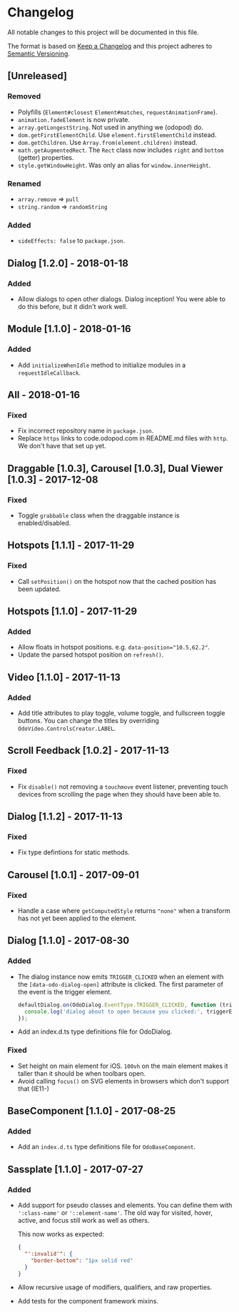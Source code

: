 # Changelog
All notable changes to this project will be documented in this file.

The format is based on [Keep a Changelog](http://keepachangelog.com/en/1.0.0/)
and this project adheres to [Semantic Versioning](http://semver.org/spec/v2.0.0.html).

## [Unreleased]

### Removed
* Polyfills (`Element#closest` `Element#matches`, `requestAnimationFrame`).
* `animation.fadeElement` is now private.
* `array.getLongestString`. Not used in anything we (odopod) do.
* `dom.getFirstElementChild`. Use `element.firstElementChild` instead.
* `dom.getChildren`. Use `Array.from(element.children)` instead.
* `math.getAugmentedRect`. The `Rect` class now includes `right` and `bottom` (getter) properties.
* `style.getWindowHeight`. Was only an alias for `window.innerHeight`.

### Renamed
* `array.remove` => `pull`
* `string.random` => `randomString`

### Added
* `sideEffects: false` to `package.json`.

## Dialog [1.2.0] - 2018-01-18
### Added
* Allow dialogs to open other dialogs. Dialog inception! You were able to do this before, but it didn't work well.

## Module [1.1.0] - 2018-01-16
### Added
* Add `initializeWhenIdle` method to initialize modules in a `requestIdleCallback`.

## All - 2018-01-16
### Fixed
* Fix incorrect repository name in `package.json`.
* Replace `https` links to code.odopod.com in README.md files with `http`. We don't have that set up yet.

## Draggable [1.0.3], Carousel [1.0.3], Dual Viewer [1.0.3] - 2017-12-08
### Fixed
* Toggle `grabbable` class when the draggable instance is enabled/disabled.

## Hotspots [1.1.1] - 2017-11-29
### Fixed
* Call `setPosition()` on the hotspot now that the cached position has been updated.

## Hotspots [1.1.0] - 2017-11-29
### Added
* Allow floats in hotspot positions. e.g. `data-position="10.5,62.2"`.
* Update the parsed hotspot position on `refresh()`.

## Video [1.1.0] - 2017-11-13
### Added
* Add title attributes to play toggle, volume toggle, and fullscreen toggle buttons. You can change the titles by overriding `OdoVideo.ControlsCreator.LABEL`.

## Scroll Feedback [1.0.2] - 2017-11-13
### Fixed
* Fix `disable()` not removing a `touchmove` event listener, preventing touch devices from scrolling the page when they should have been able to.

## Dialog [1.1.2] - 2017-11-13
### Fixed
* Fix type defintions for static methods.

## Carousel [1.0.1] - 2017-09-01
### Fixed
* Handle a case where `getComputedStyle` returns `"none"` when a transform has not yet been applied to the element.

## Dialog [1.1.0] - 2017-08-30
### Added
* The dialog instance now emits `TRIGGER_CLICKED` when an element with the `[data-odo-dialog-open]` attribute is clicked. The first parameter of the event is the trigger element.
    ```js
    defaultDialog.on(OdoDialog.EventType.TRIGGER_CLICKED, function (triggerElement) {
      console.log('dialog about to open because you clicked:', triggerElement);
    });
    ```
* Add an index.d.ts type definitions file for OdoDialog.

### Fixed
* Set height on main element for iOS. `100vh` on the main element makes it taller than it should be when toolbars open.
* Avoid calling `focus()` on SVG elements in browsers which don't support that (IE11-)

## BaseComponent [1.1.0] - 2017-08-25
### Added
* Add an `index.d.ts` type definitions file for `OdoBaseComponent`.

## Sassplate [1.1.0] - 2017-07-27
### Added

* Add support for pseudo classes and elements. You can define them with `':class-name'` or `'::element-name'`. The old way for visited, hover, active, and focus still work as well as others.

  This now works as expected:

  ```json
  {
    "':invalid'": {
      "border-bottom": "1px solid red"
    }
  }
  ```
* Allow recursive usage of modifiers, qualifiers, and raw properties.
* Add tests for the component framework mixins.

